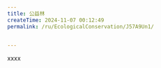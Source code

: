 ```yaml
---
title: 公益林
createTime: 2024-11-07 00:12:49
permalink: /ru/EcologicalConservation/J57A9Un1/


---
```


xxxx